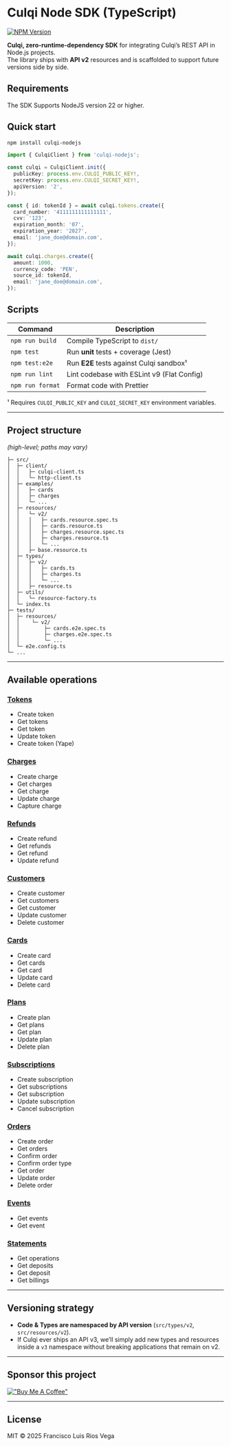 # Culqi Node SDK (TypeScript)

[![NPM Version](https://img.shields.io/npm/v/culqi-nodejs.svg)](https://www.npmjs.com/package/culqi-nodejs)

**Culqi, zero-runtime-dependency SDK** for integrating Culqi’s REST API in
Node.js projects.  
The library ships with **API v2** resources and is scaffolded to support future
versions side by side.

## Requirements

The SDK Supports NodeJS version 22 or higher.

## Quick start

```bash
npm install culqi-nodejs
```

```ts
import { CulqiClient } from 'culqi-nodejs';

const culqi = CulqiClient.init({
  publicKey: process.env.CULQI_PUBLIC_KEY!,
  secretKey: process.env.CULQI_SECRET_KEY!,
  apiVersion: '2',
});

const { id: tokenId } = await culqi.tokens.create({
  card_number: '4111111111111111',
  cvv: '123',
  expiration_month: '07',
  expiration_year: '2027',
  email: 'jane_doe@domain.com',
});

await culqi.charges.create({
  amount: 1000,
  currency_code: 'PEN',
  source_id: tokenId,
  email: 'jane_doe@domain.com',
});
```

## Scripts

| Command          | Description                                |
| ---------------- | ------------------------------------------ |
| `npm run build`  | Compile TypeScript to `dist/`              |
| `npm test`       | Run **unit** tests + coverage (Jest)       |
| `npm test:e2e`   | Run **E2E** tests against Culqi sandbox¹   |
| `npm run lint`   | Lint codebase with ESLint v9 (Flat Config) |
| `npm run format` | Format code with Prettier                  |

¹ Requires `CULQI_PUBLIC_KEY` and `CULQI_SECRET_KEY` environment variables.

---

## Project structure

_(high-level; paths may vary)_

```
├─ src/
│  ├─ client/
│  │   ├─ culqi-client.ts
│  │   └─ http-client.ts
│  ├─ examples/
│  │   ├─ cards
│  │   ├─ charges
│  │   └─ ...
│  ├─ resources/
│  │   └─ v2/
│  │   │   ├─ cards.resource.spec.ts
│  │   │   ├─ cards.resource.ts
│  │   │   ├─ charges.resource.spec.ts
│  │   │   ├─ charges.resource.ts
│  │   │   └─ ...
│  │   ├─ base.resource.ts
│  ├─ types/
│  │   ├─ v2/
│  │   │   ├─ cards.ts
│  │   │   ├─ charges.ts
│  │   │   └─ ...
│  │   ├─ resource.ts
│  ├─ utils/
│  │   └─ resource-factory.ts
│  └─ index.ts
├─ tests/
│  ├─ resources/
│  │    └─ v2/
│  │        ├─ cards.e2e.spec.ts
│  │        ├─ charges.e2e.spec.ts
│  │        └─ ...
│  └─ e2e.config.ts
└─ ...
```

---

## Available operations

### [Tokens](https://github.com/iscodex/culqi-nodejs/tree/main/src/examples/tokens)

- Create token
- Get tokens
- Get token
- Update token
- Create token (Yape)

### [Charges](https://github.com/iscodex/culqi-nodejs/tree/main/src/examples/charges)

- Create charge
- Get charges
- Get charge
- Update charge
- Capture charge

### [Refunds](https://github.com/iscodex/culqi-nodejs/tree/main/src/examples/refunds)

- Create refund
- Get refunds
- Get refund
- Update refund

### [Customers](https://github.com/iscodex/culqi-nodejs/tree/main/src/examples/customers)

- Create customer
- Get customers
- Get customer
- Update customer
- Delete customer

### [Cards](https://github.com/iscodex/culqi-nodejs/tree/main/src/examples/cards)

- Create card
- Get cards
- Get card
- Update card
- Delete card

### [Plans](https://github.com/iscodex/culqi-nodejs/tree/main/src/examples/plans)

- Create plan
- Get plans
- Get plan
- Update plan
- Delete plan

### [Subscriptions](https://github.com/iscodex/culqi-nodejs/tree/main/src/examples/subscriptions)

- Create subscription
- Get subscriptions
- Get subscription
- Update subscription
- Cancel subscription

### [Orders](https://github.com/iscodex/culqi-nodejs/tree/main/src/examples/orders)

- Create order
- Get orders
- Confirm order
- Confirm order type
- Get order
- Update order
- Delete order

### [Events](https://github.com/iscodex/culqi-nodejs/tree/main/src/examples/events)

- Get events
- Get event

### [Statements](https://github.com/iscodex/culqi-nodejs/tree/main/src/examples/statements)

- Get operations
- Get deposits
- Get deposit
- Get billings

---

## Versioning strategy

- **Code & Types are namespaced by API version** (`src/types/v2`, `src/resources/v2`).
- If Culqi ever ships an API v3, we’ll simply add new types and resources inside a `v3` namespace without breaking applications that remain on v2.

---

## Sponsor this project

[!["Buy Me A Coffee"](https://www.buymeacoffee.com/assets/img/custom_images/orange_img.png)](https://coff.ee/alckordevd)

---

## License

MIT © 2025 Francisco Luis Rios Vega
